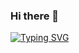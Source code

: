 ### Hi there 👋
[![Typing SVG](https://readme-typing-svg.demolab.com?font=Fira+Code&pause=1000&color=80F7EA&width=435&lines=Cybersecurity+engineering+student)](https://git.io/typing-svg)
<!--
**Razichennouf/Razichennouf** is a ✨ _special_ ✨ repository because its `README.md` (this file) appears on your GitHub profile.

Here are some ideas to get you started:

- 🔭 I’m currently working on ...
- 🌱 I’m currently learning ...
- 👯 I’m looking to collaborate on ...
- 🤔 I’m looking for help with ...
- 💬 Ask me about ...
- 📫 How to reach me: ...
- 😄 Pronouns: ...
- ⚡ Fun fact: ...
-->
